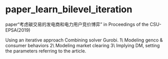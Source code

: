 # paper_learn_bilevel_iteration
paper“考虑碳交易的发电商和电力用户竞价博弈” in Proceedings of the CSU-EPSA(2019)

Using an iterative approach Combining solver Gurobi.
  1\ Modeling genco & consumer behaviors
  2\ Modeling market clearing 
  3\ Implying DM, setting the parameters referring to the article.
